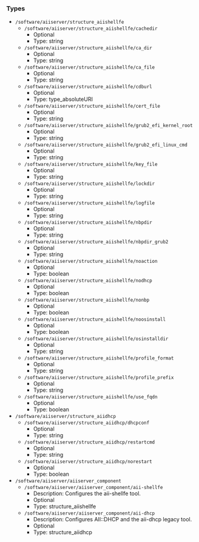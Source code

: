 
### Types

 - `/software/aiiserver/structure_aiishellfe`
    - `/software/aiiserver/structure_aiishellfe/cachedir`
        - Optional
        - Type: string
    - `/software/aiiserver/structure_aiishellfe/ca_dir`
        - Optional
        - Type: string
    - `/software/aiiserver/structure_aiishellfe/ca_file`
        - Optional
        - Type: string
    - `/software/aiiserver/structure_aiishellfe/cdburl`
        - Optional
        - Type: type_absoluteURI
    - `/software/aiiserver/structure_aiishellfe/cert_file`
        - Optional
        - Type: string
    - `/software/aiiserver/structure_aiishellfe/grub2_efi_kernel_root`
        - Optional
        - Type: string
    - `/software/aiiserver/structure_aiishellfe/grub2_efi_linux_cmd`
        - Optional
        - Type: string
    - `/software/aiiserver/structure_aiishellfe/key_file`
        - Optional
        - Type: string
    - `/software/aiiserver/structure_aiishellfe/lockdir`
        - Optional
        - Type: string
    - `/software/aiiserver/structure_aiishellfe/logfile`
        - Optional
        - Type: string
    - `/software/aiiserver/structure_aiishellfe/nbpdir`
        - Optional
        - Type: string
    - `/software/aiiserver/structure_aiishellfe/nbpdir_grub2`
        - Optional
        - Type: string
    - `/software/aiiserver/structure_aiishellfe/noaction`
        - Optional
        - Type: boolean
    - `/software/aiiserver/structure_aiishellfe/nodhcp`
        - Optional
        - Type: boolean
    - `/software/aiiserver/structure_aiishellfe/nonbp`
        - Optional
        - Type: boolean
    - `/software/aiiserver/structure_aiishellfe/noosinstall`
        - Optional
        - Type: boolean
    - `/software/aiiserver/structure_aiishellfe/osinstalldir`
        - Optional
        - Type: string
    - `/software/aiiserver/structure_aiishellfe/profile_format`
        - Optional
        - Type: string
    - `/software/aiiserver/structure_aiishellfe/profile_prefix`
        - Optional
        - Type: string
    - `/software/aiiserver/structure_aiishellfe/use_fqdn`
        - Optional
        - Type: boolean
 - `/software/aiiserver/structure_aiidhcp`
    - `/software/aiiserver/structure_aiidhcp/dhcpconf`
        - Optional
        - Type: string
    - `/software/aiiserver/structure_aiidhcp/restartcmd`
        - Optional
        - Type: string
    - `/software/aiiserver/structure_aiidhcp/norestart`
        - Optional
        - Type: boolean
 - `/software/aiiserver/aiiserver_component`
    - `/software/aiiserver/aiiserver_component/aii-shellfe`
        - Description: Configures the aii-shellfe tool.
        - Optional
        - Type: structure_aiishellfe
    - `/software/aiiserver/aiiserver_component/aii-dhcp`
        - Description: Configures AII::DHCP and the aii-dhcp legacy tool.
        - Optional
        - Type: structure_aiidhcp
